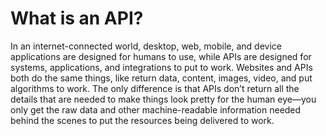 # What is an API?
In an internet-connected world, desktop, web, mobile, and device applications are designed for humans to use, while APIs are designed for systems, applications, and integrations to put to work. Websites and APIs both do the same things, like return data, content, images, video, and put algorithms to work. The only difference is that APIs don’t return all the details that are needed to make things look pretty for the human eye—you only get the raw data and other machine-readable information needed behind the scenes to put the resources being delivered to work.